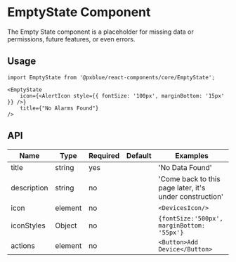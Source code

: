# EmptyState Component
The Empty State component is a placeholder for missing data or permissions, future features, or even errors.

## Usage
```
import EmptyState from '@pxblue/react-components/core/EmptyState';
```
```
<EmptyState
    icon={<AlertIcon style={{ fontSize: '100px', marginBottom: '15px' }} />}
    title={"No Alarms Found"}
/>
```
 
## API
| Name        | Type     | Required | Default | Examples                                                  |
|-------------|----------|----------|---------|-----------------------------------------------------------|
| title       | string   | yes      |         | 'No Data Found'                                           |
| description | string   | no       |         | 'Come back to this page later, it's under construction'   |
| icon        | element  | no       |         | `<DevicesIcon/>`                                          |
| iconStyles  | Object   | no       |         | `{fontSize:'500px', marginBottom: '55px'}`                |
| actions     | element  | no       |         | `<Button>Add Device</Button>`                             |      
